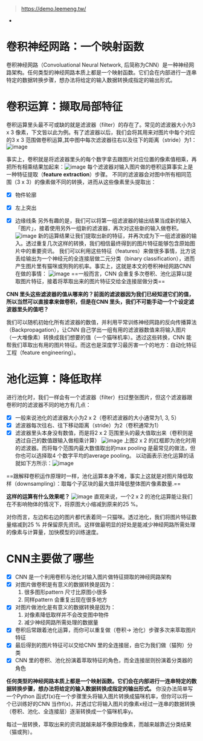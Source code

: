> https://demo.leemeng.tw/

-
# 卷积神经网路：一个映射函数
卷积神经网路（Convoluational Neural Network, 后简称为CNN）是一种神经网路架构。任何类型的神经网路本质上都是一个映射函数。它们会在内部进行一连串特定的数据转换步骤，想办法将给定的输入数据转换成指定的输出形式。

# 卷积运算：撷取局部特征
卷积运算里头最不可或缺的就是滤波器（filter）的存在了。常见的滤波器大小为3 x 3 像素，下文皆以此为例。有了滤波器以后，我们会将其用来对图片中每个对应的3 x 3 范围做卷积运算,其中图中每次滤波器往右以及往下的距离（stride）为1：![image](https://leemeng.tw/images/cat_dog_classifier/convolution-layer-a.png)

事实上，卷积就是将滤波器里头的每个数字拿去跟图片对应位置的像素值相乘，再把所有相乘结果加起来：![image](https://leemeng.tw/images/cat_dog_classifier/3D_Convolution_Animation.gif)
每个滤波器对输入图片做的卷积运算事实上是一种特征提取（**feature extraction**）步骤。
不同的滤波器会对图中所有相同范围（3 x 3）的像素做不同的转换，进而从这些像素里头提取出：
- [x] 物件轮廓
- [x] 左上突出
- [x] 边缘线条
另外有趣的是，我们可以将第一组滤波器的输出结果当成新的输入「图片」，接着使用另外一组新的滤波器，再次对这些新的输入做卷积。![image](https://leemeng.tw/images/cat_dog_classifier/input-to-output-feature-maps.jpg)
新的运算结果让我们提取出新的特征，并再次成为下一组滤波器的输入。透过重复几次这样的转换，我们相信最终得到的图片特征能够包含原始图片中的重要资讯。
我们可以利用这些特征（features）来做很多事情，比方说丢给输出为一个神经元的全连接层做二元分类（binary classification），进而产生图片里有猫咪或狗狗的机率。事实上，这就是本文的卷积神经网路CNN 在做的事情：
![image](https://leemeng.tw/images/cat_dog_classifier/cnn-architecture-n.jpg)
==一般而言，CNN 会重复多次卷积、池化运算以提取图片特征，接着将萃取出来的图片特征交给全连接层做分类==


**CNN 里头这些滤波器的值从哪来的？前面的滤波器因为我们已经知道它们的值，所以当然可以直接拿来做卷积，但是在CNN 里头，我们不可能手动一个个设定滤波器里头的值吧？**

我们可以随机初始化所有滤波器的数值，并利用平常训练神经网路的反向传播算法（Backpropagation），让CNN 自己学出一组有用的滤波器数值来将输入图片（一大堆像素）转换成我们想要的值（一个猫咪机率）。透过这些转换，CNN 能帮我们萃取出有用的图片特征。而这也是深度学习最厉害一个的地方：自动化特征工程（feature engineering）。
# 池化运算：降低取样
进行池化时，我们一样会有一个滤波器（filter）扫过整张图片，但这个滤波器跟卷积时的滤波器不同的地方有几点：

- [x] 一般来说池化的滤波器大小为2 x 2（卷积滤波器的大小通常为1, 3, 5）
- [x] 滤波器每次往右、往下移动距离（stride）为2（卷积通常为1）
- [x] 滤波器里头本身没有数值，而是将2 x 2 范围里头的最大值取出来（卷积则是透过自己的数值跟输入做相乘计算）
![image](https://leemeng.tw/images/cat_dog_classifier/max-pooling-steps.jpg)
上图2 x 2 的红框即为池化时用的滤波器。而将每个范围内最大数值取出的max pooling 是最常见的做法，但你也可以选择取4 个数字平均的average pooling。
以动画表示池化运算的话就如下方所示：![image](https://leemeng.tw/images/cat_dog_classifier/max-pooling-a.png)

==跟解释卷积运作原理时一样，池化运算本身不难，事实上这就是对图片降低取样（downsampling）：取每个子区块的最大值并降低整体图片像素数量.==

**这样的运算有什么效果呢？**
![image](https://leemeng.tw/images/cat_dog_classifier/downsampling.jpg)
直观来说，一个2 x 2 的池化运算能让我们在不影响物体的情况下，将原图大小缩减到原来的25 %。

对你而言，左边和右边的图片都代表着同一只猫咪。透过池化，我们将图片特征数量缩减到25 % 并保留原先资讯。这样做最明显的好处是能减少神经网路所需处理的像素与计算量，加快模型的训练速度。
# CNN主要做了哪些
- [x] CNN 是一个利用卷积与池化对输入图片做特征撷取的神经网路架构
- [x] 对图片做卷积是有意义的数据转换是因为：
   1. 很多图形pattern 尺寸比原图小很多
   2. 同样pattern 会重复出现在很多地方
- [x] 对图片做池化是有意义的数据转换是因为：
   1. 对像素降低取样并不会改变图中物件
   2. 减少神经网路所需处理的数据量
- [x] 卷积后常跟着池化运算，而你可以重复做（卷积-> 池化）步骤多次来萃取图片特征
- [x] 最后得到的图片特征可以交给CNN 里的全连接层，由它为我们做（猫狗）分类
- [x] CNN 里的卷积、池化扮演着萃取特征的角色，而全连接层则扮演着分类器的角色

**任何类型的神经网路本质上都是一个映射函数。它们会在内部进行一连串特定的数据转换步骤，想办法将给定的输入数据转换成指定的输出形式。**
你没办法简单写一个Python 函式f(x)在一个步骤里头将输入图片转换成猫咪机率，但你可以将一个已训练好的CNN 当作f(x)，并透过它将输入图片的像素x经过一连串的数据转换（卷积、池化、全连接层）逐渐转换成一个猫咪机率y。

每过一层转换，萃取出来的资讯就越来越不像原始像素，而越来越靠近分类结果（猫或狗）。


